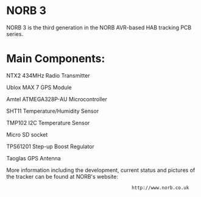 NORB 3
======
NORB 3 is the third generation in the NORB AVR-based HAB tracking PCB series. 


Main Components:
================

NTX2 434MHz Radio Transmitter

Ublox MAX 7 GPS Module

Amtel ATMEGA328P-AU Microcontroller

SHT11 Temperature/Humidity Sensor

TMP102 I2C Temperature Sensor

Micro SD socket

TPS61201 Step-up Boost Regulator

Taoglas GPS Antenna




More information including the development, current status and pictures of the tracker can be found at NORB's website:

                                                      
                                                 
                                                  http://www.norb.co.uk



